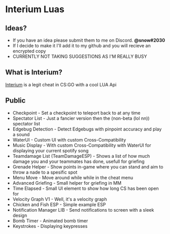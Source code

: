 # Interium Luas

## Ideas?
- If you have an idea please submit them to me on Discord. **@snow#2030**
- If I decide to make it I'll add it to my github and you will recieve an encrypted copy
- CURRENTLY NOT TAKING SUGGESTIONS AS I'M REALLY BUSY

## What is Interium?
[Interium](https://interium.ooo/forum/member.php?action=register&referrer=16) is a legit cheat in CS:GO with a cool LUA Api

## Public
* Checkpoint - Set a checkpoint to teleport back to at any time
* Spectator List - Just a fancier version then the (non-beta (lol nn)) spectator list
* Edgebug Detection - Detect Edgebugs with pinpoint accuracy and play a sound
* WaterUI - Custom UI with custom Cross-Compatibility
* Music Display - With custom Cross-Compatibility with WaterUI for displaying your current spotify song
* Teamdamage List (TeamDamageESP) - Shows a list of how much damage you and your teammates has done, usefull for griefing
* Grenade Helper - Show points in-game where you can stand and aim to throw a nade to a spesific spot
* Menu Move - Move around while while in the cheat menu
* Advanced Griefing - Small helper for griefing in MM
* Time Elapsed - Small UI element to show how long CS has been open for
* Velocity Graph V1 - Well, it's a velocity graph
* Chicken and Fish ESP - Simple example ESP
* Notification Manager LIB - Send notifications to screen with a sleek design
* Bomb Timer - Animated bomb timer
* Keystrokes - Displaying keypresses
